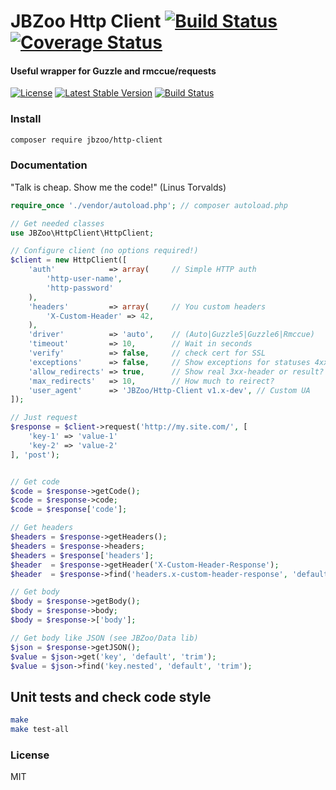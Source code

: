 # JBZoo Http Client  [![Build Status](https://travis-ci.org/JBZoo/Http-Client.svg?branch=master)](https://travis-ci.org/JBZoo/Http-Client)      [![Coverage Status](https://coveralls.io/repos/github/JBZoo/Http-Client/badge.svg?branch=master)](https://coveralls.io/github/JBZoo/Http-Client?branch=master)

#### Useful wrapper for Guzzle and rmccue/requests

[![License](https://poser.pugx.org/JBZoo/Http-Client/license)](https://packagist.org/packages/JBZoo/Http-Client)   [![Latest Stable Version](https://poser.pugx.org/JBZoo/Http-Client/v/stable)](https://packagist.org/packages/JBZoo/Http-Client) [![Build Status](https://scrutinizer-ci.com/g/JBZoo/Http-Client/badges/build.png?b=master)](https://scrutinizer-ci.com/g/JBZoo/Http-Client/build-status/master)

### Install
```sh
composer require jbzoo/http-client
```

### Documentation

"Talk is cheap. Show me the code!" (Linus Torvalds)

```php
require_once './vendor/autoload.php'; // composer autoload.php

// Get needed classes
use JBZoo\HttpClient\HttpClient;

// Configure client (no options required!)
$client = new HttpClient([
    'auth'            => array(     // Simple HTTP auth
        'http-user-name',
        'http-password'
    ),
    'headers'         => array(     // You custom headers
        'X-Custom-Header' => 42,
    ),
    'driver'          => 'auto',    // (Auto|Guzzle5|Guzzle6|Rmccue)
    'timeout'         => 10,        // Wait in seconds
    'verify'          => false,     // check cert for SSL
    'exceptions'      => false,     // Show exceptions for statuses 4xx and 5xx
    'allow_redirects' => true,      // Show real 3xx-header or result?
    'max_redirects'   => 10,        // How much to reirect?
    'user_agent'      => 'JBZoo/Http-Client v1.x-dev', // Custom UA
]);

// Just request
$response = $client->request('http://my.site.com/', [
    'key-1' => 'value-1'
    'key-2' => 'value-2'
], 'post');


// Get code
$code = $response->getCode();
$code = $response->code;
$code = $response['code'];

// Get headers
$headers = $response->getHeaders();
$headers = $response->headers;
$headers = $response['headers'];
$header  = $response->getHeader('X-Custom-Header-Response');
$header  = $response->find('headers.x-custom-header-response', 'default-value', 'trim');

// Get body
$body = $response->getBody();
$body = $response->body;
$body = $response->['body'];

// Get body like JSON (see JBZoo/Data lib)
$json = $response->getJSON();
$value = $json->get('key', 'default', 'trim');
$value = $json->find('key.nested', 'default', 'trim');

```

## Unit tests and check code style
```sh
make
make test-all
```

### License

MIT

